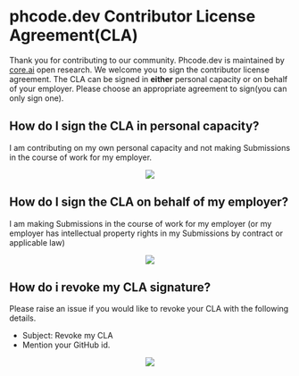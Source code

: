 # phcode.dev Contributor License Agreement(CLA)

Thank you for contributing  to our community. Phcode.dev is maintained by [core.ai](https://core.ai) open research. We welcome you to sign the contributor license agreement. The CLA can be signed in **either** personal capacity or on behalf of your employer. Please choose an appropriate agreement to sign(you can only sign one).
## How do I sign the CLA in personal capacity?

I am contributing on my own personal capacity and not making Submissions in the course of work for my employer.

<p align="center">
<a href="personal_cla"><img src="img/personal_cla_button.svg" /></a>
</p>

## How do I sign the CLA on behalf of my employer?

I am making Submissions in the course of work for my employer (or my employer has intellectual property rights in my Submissions by contract or applicable law)

<p align="center">
<a href="employer_cla"><img src="img/employer_cla_button.svg" /></a>
</p>

## How do i revoke my CLA signature? 
Please raise an issue if you would like to revoke your CLA with the following details.
* Subject: Revoke my CLA
* Mention your GitHub id.

<p align="center">
<a href="https://github.com/phcode-dev/contributor-license-agreement/issues/new/choose"><img src="img/revoke_cla_button.svg" /></a>
</p>

